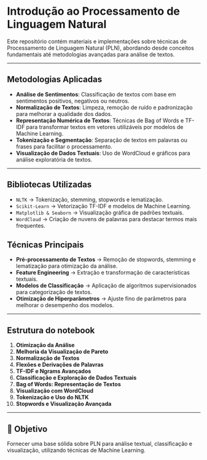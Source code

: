 # Introdução ao Processamento de Linguagem Natural

Este repositório contém materiais e implementações sobre técnicas de Processamento de Linguagem Natural (PLN), abordando desde conceitos fundamentais até metodologias avançadas para análise de textos.

---

## Metodologias Aplicadas

- **Análise de Sentimentos**: Classificação de textos com base em sentimentos positivos, negativos ou neutros.
- **Normalização de Textos**: Limpeza, remoção de ruído e padronização para melhorar a qualidade dos dados.
- **Representação Numérica de Textos**: Técnicas de Bag of Words e TF-IDF para transformar textos em vetores utilizáveis por modelos de Machine Learning.
- **Tokenização e Segmentação**: Separação de textos em palavras ou frases para facilitar o processamento.
- **Visualização de Dados Textuais**: Uso de WordCloud e gráficos para análise exploratória de textos.

---

## Bibliotecas Utilizadas

- `NLTK` → Tokenização, stemming, stopwords e lematização.
- `Scikit-Learn` → Vetorização TF-IDF e modelos de Machine Learning.
- `Matplotlib & Seaborn` → Visualização gráfica de padrões textuais.
- `WordCloud` → Criação de nuvens de palavras para destacar termos mais frequentes.

## Técnicas Principais

- **Pré-processamento de Textos** → Remoção de stopwords, stemming e lematização para otimização da análise.
- **Feature Engineering** → Extração e transformação de características textuais.
- **Modelos de Classificação** → Aplicação de algoritmos supervisionados para categorização de textos.
- **Otimização de Hiperparâmetros** → Ajuste fino de parâmetros para melhorar o desempenho dos modelos.

---

## Estrutura do notebook

1. **Otimização da Análise**
2. **Melhoria da Visualização de Pareto**
3. **Normalização de Textos**
4. **Flexões e Derivações de Palavras**
5. **TF-IDF e Ngrams Avançados**
6. **Classificação e Exploração de Dados Textuais**
7. **Bag of Words: Representação de Textos**
8. **Visualização com WordCloud**
9. **Tokenização e Uso do NLTK**
10. **Stopwords e Visualização Avançada**

---

## 🎯 Objetivo

Fornecer uma base sólida sobre PLN para análise textual, classificação e visualização, utilizando técnicas de Machine Learning.
